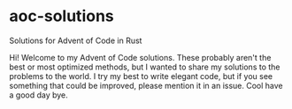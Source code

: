 # aoc-solutions
Solutions for Advent of Code in Rust

Hi! Welcome to my Advent of Code solutions. These probably aren't the best or most optimized methods, but I wanted to share my solutions to the problems to the world. I try my best to write elegant code, but if you see something that could be improved, please mention it in an issue. Cool have a good day bye.
